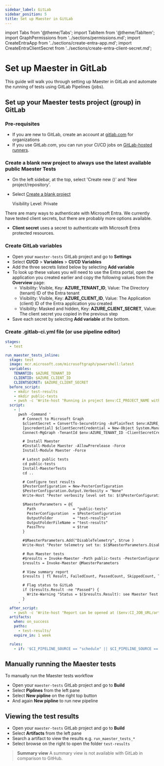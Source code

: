 ```yaml
---
sidebar_label: GitLab
sidebar_position: 5
title: Set up Maester in GitLab
---
```


import Tabs from '@theme/Tabs';
import TabItem from '@theme/TabItem';
import GraphPermissions from '../sections/permissions.md';
import CreateEntraApp from '../sections/create-entra-app.md';
import CreateEntraClientSecret from '../sections/create-entra-client-secret.md';

# <IIcon icon="mdi:gitlab" height="48" /> Set up Maester in GitLab

This guide will walk you through setting up Maester in GitLab and automate the running of tests using GitLab Pipelines (jobs).

<!-- ## Why GitLab?

GitLab for personal projects (Free):
    400 compute minutes per month
    5 users per top-level group

--->

## Set up your Maester tests project (group) in GitLab

### Pre-requisites

- If you are new to GitLab, create an account at [gitlab.com](https://gitlab.com/-/trial_registrations/new) for organizations
- If you use GitLab.com, you can run your CI/CD jobs on [GitLab-hosted runners](https://docs.gitlab.com/runner/).

<!--
- Option A: GitLab for organizations [Premium, Ultimate] (https://about.gitlab.com/pricing/)
- Option B: GitLab for personal projects [Free]
- Option C: GitLab Dedicated (Self-Host)
-->

### Create a blank new project to always use the latest available public Maester Tests

- On the left sidebar, at the top, select 'Create new ()' and 'New project/repository'.
- Select [Create a blank project](https://docs.gitlab.com/ee/user/project/index.html#create-a-blank-project)

  Visibility Level: Private

<!--
### 2. Create a new project and import the Maester Tests repository, to keep updated yourself
 - private-tests = ToDo

1. On the left sidebar, at the top, select Create new () and New project/repository.
2. Select Import project.
3. Select the GitHub tab and Authenticate with GitHub
4. ... https://github.com/maester365/maester-tests...

- [Create a project from a built-in template](https://docs.gitlab.com/ee/user/project/index.html#create-a-project-from-a-built-in-template)

-->

There are many ways to authenticate with Microsoft Entra. We currently have tested client secrets, but there are probably more options available.

- <IIcon icon="material-symbols:password" height="18" /> **Client secret** uses a secret to authenticate with Microsoft Entra protected resources.

<Tabs>
<!--
<TabItem value="wif" label="Custom workflow using Workload identity federation" >
    ToBeTested ...
</TabItem>
-->
<TabItem value="cert" label="Custom workflow using client secret" default>

<CreateEntraApp/>

<CreateEntraClientSecret/>

### Create GitLab variables

- Open your `maester-tests` GitLab project and go to **Settings**
- Select **CI/CD** > **Variables** > **CI/CD Variables**
- Add the three secrets listed below by selecting **Add variable**
- To look up these values you will need to use the Entra portal, open the application you created earlier and copy the following values from the **Overview** page:
  - Visibility: Visible, Key: **AZURE_TENANT_ID**, Value: The Directory (tenant) ID of the Entra tenant
  - Visibility: Visible, Key: **AZURE_CLIENT_ID**, Value: The Application (client) ID of the Entra application you created
  - Visibility: Masked and hidden, Key: **AZURE_CLIENT_SECRET**, Value: The client secret you copied in the previous step
- Save each secret by selecting **Add variable** at the bottom.

### Create .gitlab-ci.yml file (or use pipeline editor)

<!--
More Text
 - private-tests = ToDo
-->

```yaml
stages:
  - test

run_maester_tests_inline:
  stage: test
  image: mcr.microsoft.com/microsoftgraph/powershell:latest
  variables:
    TENANTID: $AZURE_TENANT_ID
    CLIENTID: $AZURE_CLIENT_ID
    CLIENTSECRET: $AZURE_CLIENT_SECRET
  before_script:
    - mkdir test-results
    - mkdir public-tests
    - pwsh -c 'Write-host "Running in project $env:CI_PROJECT_NAME with results at $env:CI_JOB_URL ($env:CI_JOB_URL)."'
  script:
    - |
      pwsh -Command '
        # Connect to Microsoft Graph
        $clientSecret = ConvertTo-SecureString -AsPlainText $env:AZURE_CLIENT_SECRET -Force
        [pscredential] $clientSecretCredential = New-Object System.Management.Automation.PSCredential($env:AZURE_CLIENT_ID, $clientSecret)
        Connect-MgGraph -TenantId $env:AZURE_TENANT_ID -ClientSecretCredential $clientSecretCredential -NoWelcome

        # Install Maester
        #Install-Module Maester -AllowPrerelease -Force
        Install-Module Maester -Force

        # Latest public tests
        cd public-tests
        Install-MaesterTests
        cd ..

        # Configure test results
        $PesterConfiguration = New-PesterConfiguration
        $PesterConfiguration.Output.Verbosity = "None"
        Write-Host "Pester verbosity level set to: $($PesterConfiguration.Output.Verbosity.Value)"

        $MaesterParameters = @{
          Path                 = "public-tests"
          PesterConfiguration  = $PesterConfiguration
          OutputFolder         = "test-results"
          OutputFolderFileName = "test-results"
          PassThru             = $true
        }

        #$MaesterParameters.Add("DisableTelemetry", $true )
        Write-Host "Pester telemetry set to: $($MaesterParameters.DisableTelemetry)"

        # Run Maester tests
        #$results = Invoke-Maester -Path public-tests -PesterConfiguration $PesterConfiguration -OutputFolder test-results -OutputFolderFileName "test-results" -PassThru
        $results = Invoke-Maester @MaesterParameters

        # View summary report
        $results | fl Result, FailedCount, PassedCount, SkippedCount, TotalCount, TenantId, TenantName, CurrentVersion, LatestVersion

        # Flag status to GitLab
        if ($results.Result -ne "Passed") {
          Write-Warning "Status = $($results.Result): see Maester Test Report for details."
        }
      '
  after_script:
    - pwsh -c 'Write-host "Report can be opened at ($env:CI_JOB_URL/artifacts/external_file/test-results/test-results.html)."'
  artifacts:
    when: on_success
    paths:
      - test-results/
    expire_in: 1 week

  rules:
    - if: '$CI_PIPELINE_SOURCE == "schedule" || $CI_PIPELINE_SOURCE == "web"'
```

  </TabItem>
  </Tabs>

## Manually running the Maester tests

To manually run the Maester tests workflow

- Open your `maester-tests` GitLab project and go to **Build**
- Select **Piplines** from the left pane
- Select **New pipline** on the right top button
- And again **New pipline** to run new pipeline

<!--
## Create a schedule (Optional)

Pipeline schedules are ...

- [Scheduled pipelines documentation](https://gitlab.com/help/ci/pipelines/schedules)
-->

## Viewing the test results

- Open your `maester-tests` GitLab project and go to **Build**
- Select **Artifacts** from the left pane
- Search a artifact to view the results e.g. `run_maester_tests_*`
- Select browse on the right to open the folder `test-results`

> **Summary view**
> A summary view is not available with GitLab in comparison to GitHub.

<!--
## FAQ / Troubleshooting
- Ensure you are monitoring your GitLab Runner cost
-->
